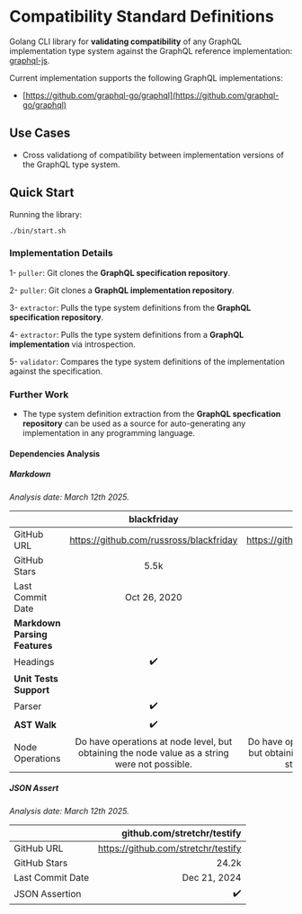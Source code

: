 # Compatibility Standard Definitions

Golang CLI library for **validating compatibility** of any GraphQL implementation type system against the GraphQL reference implementation: [graphql-js](https://github.com/graphql/graphql-js).

Current implementation supports the following GraphQL implementations:
- [https://github.com/graphql-go/graphql](https://github.com/graphql-go/graphql)

## Use Cases

- Cross validationg of compatibility between implementation versions of the GraphQL type system.

## Quick Start

Running the library:

```
./bin/start.sh
```

### Implementation Details

1- `puller`: Git clones the **GraphQL specification repository**.

2- `puller`: Git clones a **GraphQL implementation repository**.

3- `extractor`: Pulls the type system definitions from the **GraphQL specification repository**.

4- `extractor`: Pulls the type system definitions from a **GraphQL implementation** via introspection.

5- `validator`: Compares the type system definitions of the implementation against the specification.


### Further Work

- The type system definition extraction from the **GraphQL specfication repository** can be used as a source for auto-generating any implementation in any programming language.


#### Dependencies Analysis

##### Markdown

_Analysis date: March 12th 2025._

|               | blackfriday | goldmark | go/doc/comment |
| :---------------- | :------: | ----: |----: |
| GitHub URL        |   https://github.com/russross/blackfriday   | https://github.com/yuin/goldmark | https://pkg.go.dev/go/doc/comment |
| GitHub Stars           |   5.5k   | 3.9k | 126k |
| Last Commit Date           |   Oct 26, 2020   | Feb 18, 2025 | Apr 11, 2022 |
| **Markdown Parsing Features** |      |  | |
| Headings |   ✔️   | ✔️ | ✔️ |
| **Unit Tests Support** |      |  | |
| Parser |   ✔️   | ✔️ | ✔️ |
| **AST Walk** |   ✔️   | ✔️ | ✔️ | 
| Node Operations | Do have operations at node level, but obtaining the node value as a string were not possible. | Do have operations at node level, but obtaining the node value as a string were not possible. | Do have operations at node level, and it is possible to obtain the node value. |

##### JSON Assert

_Analysis date: March 12th 2025._

|               | github.com/stretchr/testify | 
| :---------------- | ----: |
| GitHub URL        |  https://github.com/stretchr/testify |
| GitHub Stars           |   24.2k |
| Last Commit Date           |   Dec 21, 2024 |
| JSON Assertion |  ✔️ |
